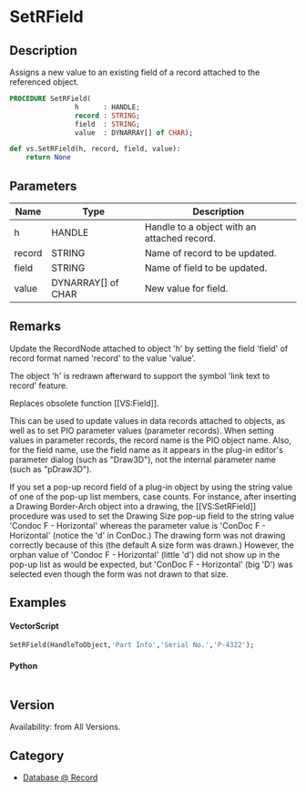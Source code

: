 # SetRField

## Description
Assigns a new value to an existing field of a record attached to the referenced object.

```pascal
PROCEDURE SetRField(
				h      : HANDLE;
				record : STRING;
				field  : STRING;
				value  : DYNARRAY[] of CHAR);
```

```python
def vs.SetRField(h, record, field, value):
    return None
```

## Parameters
|Name|Type|Description|
|---|---|---|
|h|HANDLE|Handle to a object with an attached record.|
|record|STRING|Name of record to be updated.|
|field|STRING|Name of field to be updated.|
|value|DYNARRAY[] of CHAR|New value for field.|

## Remarks
Update the RecordNode attached to object 'h' by setting the field 'field' of record format named 'record' to the value 'value'.

The object 'h' is redrawn afterward to support the symbol 'link text to record' feature.

Replaces obsolete function [[VS:Field]].

This can be used to update values in data records attached to objects, as well as to set PIO parameter values (parameter records). When setting values in parameter records, the record name is the PIO object name. Also, for the field name, use the field name as it appears in the plug-in editor's parameter dialog (such as "Draw3D"), not the internal parameter name (such as "pDraw3D").

If you set a pop-up record field of a plug-in object by using the string value of one of the pop-up list members, case counts. For instance, after inserting a Drawing Border-Arch object into a drawing, the [[VS:SetRField]] procedure was used to set the Drawing Size pop-up field to the string value 'Condoc F - Horizontal' whereas the parameter value is 'ConDoc F - Horizontal' (notice the 'd' in ConDoc.) The drawing form was not drawing correctly because of this (the default A size form was drawn.) However, the orphan value of 'Condoc F - Horizontal' (little 'd') did not show up in the pop-up list as would be expected, but 'ConDoc F - Horizontal' (big 'D') was selected even though the form was not drawn to that size.

## Examples
#### VectorScript ####
```pascal
SetRField(HandleToObject,'Part Info','Serial No.','P-4322');
```
#### Python ####
```python

```

## Version
Availability: from All Versions.

## Category
* [Database @ Record](../Categories/Database%20-%20Record.md)
